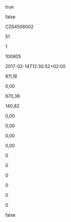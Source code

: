 true

false

CZ64506002

       

51

1

100905

2017-02-14T12:30:52+02:00

811,18

0,00

670,36

140,82

0,00

0,00

0,00

0,00

0

0

0

0

0

0

false

